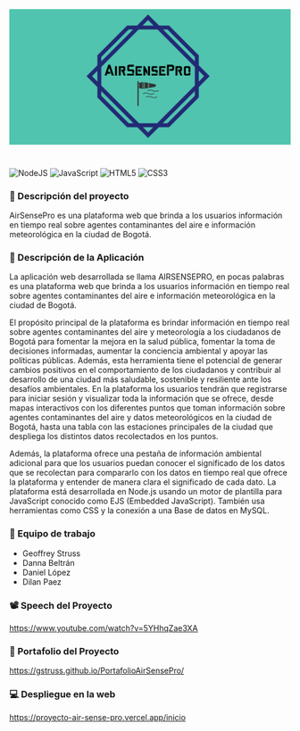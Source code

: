 <div style="text-align: center;">
    <img src="public/images/logolargo.png" alt="LogoAirSensePro"/>
</div>

# 
![NodeJS](https://img.shields.io/badge/node.js-6DA55F?style=for-the-badge&logo=node.js&logoColor=white)
![JavaScript](https://img.shields.io/badge/javascript-%23323330.svg?style=for-the-badge&logo=javascript&logoColor=%23F7DF1E)
![HTML5](https://img.shields.io/badge/html5-%23E34F26.svg?style=for-the-badge&logo=html5&logoColor=white)
![CSS3](https://img.shields.io/badge/css3-%231572B6.svg?style=for-the-badge&logo=css3&logoColor=white)


### 📑 Descripción del proyecto
AirSensePro es una plataforma web que brinda a los usuarios información en tiempo real sobre agentes contaminantes del aire e información meteorológica en la ciudad de Bogotá.

### 📝 Descripción de la Aplicación
La aplicación web desarrollada se llama AIRSENSEPRO, en pocas palabras es una plataforma web que brinda a los usuarios información en tiempo real sobre agentes contaminantes del aire e información meteorológica en la ciudad de Bogotá.

El propósito principal de la plataforma es brindar información en tiempo real sobre agentes contaminantes del aire y meteorología a los ciudadanos de Bogotá para fomentar la mejora en la salud pública, fomentar la toma de decisiones informadas, aumentar la conciencia ambiental y apoyar las políticas públicas. Además, esta herramienta tiene el potencial de generar cambios positivos en el comportamiento de los ciudadanos y contribuir al desarrollo de una ciudad más saludable, sostenible y resiliente ante los desafíos ambientales.
En la plataforma los usuarios tendrán que registrarse para iniciar sesión y visualizar toda la información que se ofrece, desde mapas interactivos con los diferentes puntos que toman información sobre agentes contaminantes del aire y datos meteorológicos en la ciudad de Bogotá, hasta una tabla con las estaciones principales de la ciudad que despliega los distintos datos recolectados en los puntos.

Además, la plataforma ofrece una pestaña de información ambiental adicional para que los usuarios puedan conocer el significado de los datos que se recolectan para compararlo con los datos en tiempo real que ofrece la plataforma y entender de manera clara el significado de cada dato.
La plataforma está desarrollada en Node.js usando un motor de plantilla para JavaScript conocido como EJS (Embedded JavaScript). También usa herramientas como CSS y la conexión a una Base de datos en MySQL.

### 👥 Equipo de trabajo
- Geoffrey Struss
- Danna Beltrán
- Daniel López
- Dilan Paez

### 📽️ Speech del Proyecto
https://www.youtube.com/watch?v=5YHhqZae3XA

### 📂 Portafolio del Proyecto
https://gstruss.github.io/PortafolioAirSensePro/

### 💻 Despliegue en la web
https://proyecto-air-sense-pro.vercel.app/inicio
